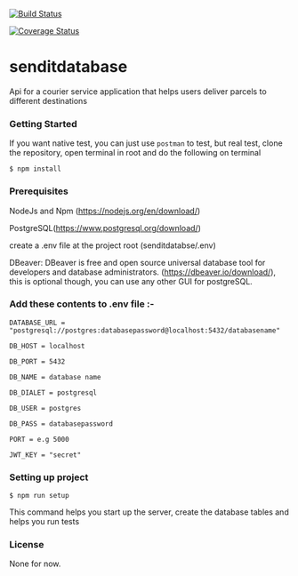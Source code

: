 
[![Build Status](https://travis-ci.org/oyewoas/senditdatabase.svg?branch=develop)](https://travis-ci.org/oyewoas/senditdatabase)

[![Coverage Status](https://coveralls.io/repos/github/oyewoas/senditdatabase/badge.svg?branch=develop)](https://coveralls.io/github/oyewoas/senditdatabase?branch=develop)


# senditdatabase
  Api for a courier service application that helps users deliver parcels to different destinations

### Getting Started
   If you want native test, you can just use `postman` to test, but real test, clone the repository, open terminal in root and do the following on terminal
   ```shell
   $ npm install
   ```

### Prerequisites
  NodeJs and Npm (https://nodejs.org/en/download/)

  PostgreSQL(https://www.postgresql.org/download/)

  create a .env file at the project root (senditdatabse/.env)

  DBeaver: DBeaver is free and open source universal database tool for developers and database administrators.
  (https://dbeaver.io/download/), this is optional though, you can use any other GUI for postgreSQL.

  ### Add these contents to .env file :-

    DATABASE_URL = "postgresql://postgres:databasepassword@localhost:5432/databasename"

    DB_HOST = localhost

    DB_PORT = 5432

    DB_NAME = database name

    DB_DIALET = postgresql

    DB_USER = postgres

    DB_PASS = databasepassword

    PORT = e.g 5000

    JWT_KEY = "secret"  
  

### Setting up project
  ```shell
  $ npm run setup
  ```
  This command helps you start up the server, create the database tables and helps you run tests

### License
  None for now.